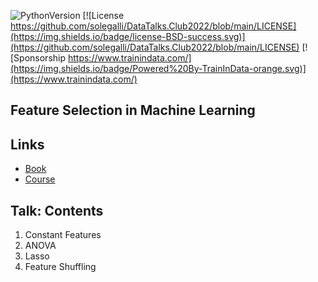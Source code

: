 ﻿![PythonVersion](https://img.shields.io/badge/python-3.6%20|3.7%20|%203.8%20|%203.9-success)
[![License https://github.com/solegalli/DataTalks.Club2022/blob/main/LICENSE](https://img.shields.io/badge/license-BSD-success.svg)](https://github.com/solegalli/DataTalks.Club2022/blob/main/LICENSE)
[![Sponsorship https://www.trainindata.com/](https://img.shields.io/badge/Powered%20By-TrainInData-orange.svg)](https://www.trainindata.com/)

## Feature Selection in Machine Learning

## Links

- [Book](https://leanpub.com/feature-selection-in-machine-learning)
- [Course](https://www.trainindata.com/p/feature-selection-for-machine-learning)

## Talk: Contents

1. Constant Features
2. ANOVA
3. Lasso
4. Feature Shuffling
